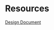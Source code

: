 

# Resources 

[Design Document](https://docs.google.com/a/elifesciences.org/document/d/1_wlTnvj1jqN29U_MMjfg40Wg_AxZbov3_NBZg7ypajw/edit) 
